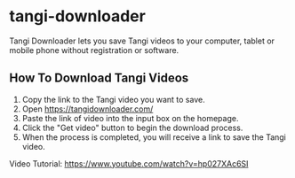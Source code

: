 # tangi-downloader
Tangi Downloader lets you save Tangi videos to your computer, tablet or mobile phone without registration or software.


## How To Download Tangi Videos

1. Copy the link to the Tangi video you want to save.
2. Open https://tangidownloader.com/
3. Paste the link of video into the input box on the homepage.
4. Click the "Get video" button to begin the download process.
5. When the process is completed, you will receive a link to save the Tangi video.

Video Tutorial: https://www.youtube.com/watch?v=hp027XAc6SI
